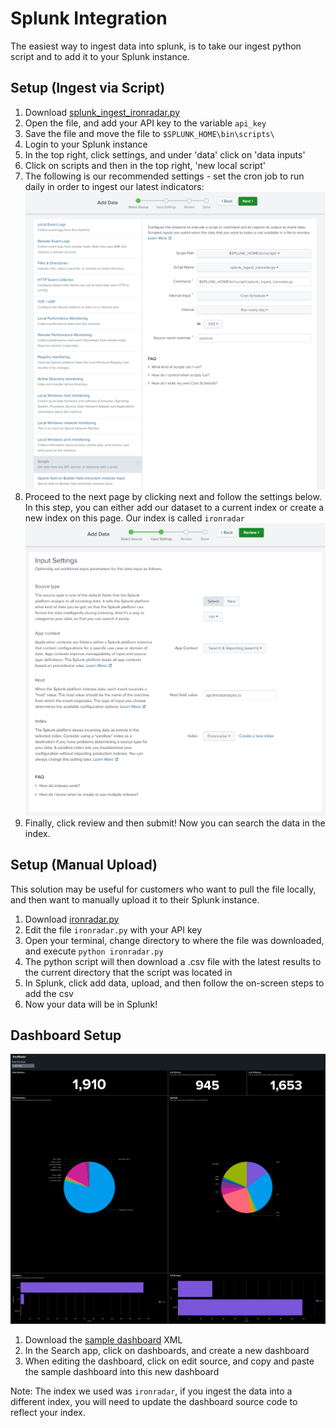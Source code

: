 # Splunk Integration

The easiest way to ingest data into splunk, is to take our ingest python script and to add it to your Splunk instance.

## Setup (Ingest via Script)

1. Download [splunk_ingest_ironradar.py](./splunk_files/splunk_ingest_ironradar.py)
2. Open the file, and add your API key to the variable `api_key`
3. Save the file and move the file to `$SPLUNK_HOME\bin\scripts\`
4. Login to your Splunk instance
5. In the top right, click settings, and under 'data' click on 'data inputs'
6. Click on scripts and then in the top right, 'new local script'
7. The following is our recommended settings - set the cron job to run daily in order to ingest our latest indicators:
![source settings](./splunk_files/source_settings_screenshot.png)
8. Proceed to the next page by clicking next and follow the settings below. In this step, you can either add our dataset to a current index or create a new index on this page. Our index is called `ironradar`
![input settings](./splunk_files/input_settings_screenshot.png)
9. Finally, click review and then submit! Now you can search the data in the index.

## Setup (Manual Upload)
This solution may be useful for customers who want to pull the file locally, and then want to manually upload it to their Splunk instance.

1. Download [ironradar.py](./splunk_files/ironradar.py)
2. Edit the file `ironradar.py` with your API key
3. Open your terminal, change directory to where the file was downloaded, and execute `python ironradar.py`
4. The python script will then download a .csv file with the latest results to the current directory that the script was located in
5. In Splunk, click add data, upload, and then follow the on-screen steps to add the csv
6. Now your data will be in Splunk!

## Dashboard Setup

![Sample Dashboard](./splunk_files/ironradar_dashboard.png)

1. Download the [sample dashboard](./splunk_files/ironradar_dashboard.xml) XML
2. In the Search app, click on dashboards, and create a new dashboard
3. When editing the dashboard, click on edit source, and copy and paste the sample dashboard into this new dashboard

Note: The index we used was `ironradar`, if you ingest the data into a different index, you will need to update the dashboard source code to reflect your index.